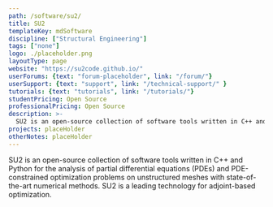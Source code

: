```yaml
---
path: /software/su2/
title: SU2
templateKey: mdSoftware
discipline: ["Structural Engineering"]
tags: ["none"]
logo: ./placeholder.png
layoutType: page
website: "https://su2code.github.io/"
userForums: {text: "forum-placeholder", link: "/forum/"}
userSupport: {text: "support", link: "/technical-support/" }
tutorials: {text: "tutorials", link: "/tutorials/"}
studentPricing: Open Source
professionalPricing: Open Source
description: >-
  SU2 is an open-source collection of software tools written in C++ and Python for the analysis of partial differential equations (PDEs) and PDE-constrained optimization problems on unstructured meshes with state-of-the-art numerical methods. SU2 is a leading technology for adjoint-based optimization.
projects: placeHolder
otherNotes: placeHolder
---
```


SU2 is an open-source collection of software tools written in C++ and Python for the analysis of partial differential equations (PDEs) and PDE-constrained optimization problems on unstructured meshes with state-of-the-art numerical methods. SU2 is a leading technology for adjoint-based optimization.
